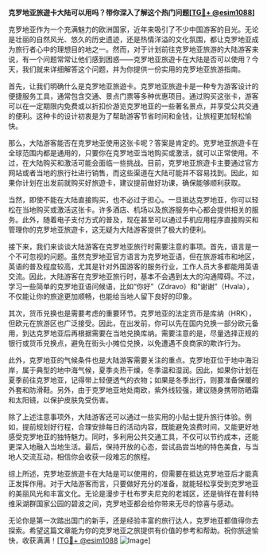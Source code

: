 **克罗地亚旅遊卡大陆可以用吗？带你深入了解这个热门问题[[TG💪+ @esim1088](https://t.me/s/esim1088)]**

克罗地亚作为一个充满魅力的欧洲国家，近年来吸引了不少中国游客的目光。无论是壮丽的自然风光、悠久的历史遗迹，还是热情洋溢的文化氛围，都让克罗地亚成为旅行者心中的理想目的地之一。然而，对于计划前往克罗地亚旅游的大陆游客来说，有一个问题常常让他们感到困惑——克罗地亚旅遊卡在大陆是否可以使用？今天，我们就来详细解答这个问题，并为你提供一份实用的克罗地亚旅游指南。

首先，让我们明确什么是克罗地亚旅遊卡。克罗地亚旅遊卡是一种专为游客设计的便捷服务工具，通常包含交通、景点门票等多种优惠项目。通过购买这张卡，游客可以在一定期限内免费或以折扣价游览克罗地亚的一些著名景点，并享受公共交通的便利。这种卡的设计初衷是为了帮助游客节省时间和金钱，让旅程更加轻松愉快。

那么，大陆游客能否在克罗地亚使用这张卡呢？答案是肯定的。克罗地亚旅遊卡在全球范围内都是通用的，只要你在克罗地亚当地购买或激活，就可以正常使用。不过，在大陆购买和激活可能会面临一些挑战。目前，克罗地亚旅遊卡主要通过官方网站或者当地的旅行社进行销售，而这些渠道在大陆可能并不容易找到。因此，如果你计划在出发前就购买好旅遊卡，建议提前做好功课，确保能够顺利获取。

当然，即使不能在大陆直接购买，也不必过于担心。一旦抵达克罗地亚，你可以轻松在当地购买或激活这张卡。许多酒店、机场以及旅游服务中心都会提供相关的服务。此外，随着电子支付方式的普及，现在甚至可以通过手机应用程序直接购买和管理你的克罗地亚旅遊卡，这无疑为大陆游客提供了极大的便利。

接下来，我们来谈谈大陆游客在克罗地亚旅行时需要注意的事项。首先，语言是一个不可忽视的问题。虽然克罗地亚官方语言为克罗地亚语，但在旅游城市和地区，英语的普及程度较高，尤其是针对外国游客的服务行业，工作人员大多都能用英语交流。因此，大陆游客在克罗地亚旅行时，基本不会遇到太大的沟通障碍。不过，学习一些简单的克罗地亚语问候语，比如“你好”（Zdravo）和“谢谢”（Hvala），不仅能让你的旅途更加顺畅，也能给当地人留下良好的印象。

其次，货币兑换也是需要考虑的重要环节。克罗地亚的法定货币是库纳（HRK），但欧元在旅游区也广泛接受。因此，在出发前，你可以先在国内兑换一部分欧元备用，到达克罗地亚后再根据需要在当地兑换库纳。需要注意的是，尽量选择正规的银行或货币兑换点，避免在街头小摊位兑换，以免遭遇不良商家的欺诈行为。

此外，克罗地亚的气候条件也是大陆游客需要关注的重点。克罗地亚位于地中海沿岸，属于典型的地中海气候，夏季炎热干燥，冬季温和湿润。因此，如果你计划在夏季前往克罗地亚，记得带上轻便透气的衣物；如果是冬季出行，则要准备保暖的外套和防滑鞋。另外，由于克罗地亚地处南欧，紫外线较强，建议随身携带防晒霜和太阳镜，以保护皮肤免受伤害。

除了上述注意事项外，大陆游客还可以通过一些实用的小贴士提升旅行体验。例如，提前规划好行程，合理安排每日的活动内容，既能避免浪费时间，又能更好地感受克罗地亚的独特魅力。同时，多利用公共交通工具，不仅可以节约成本，还能更深入地融入当地生活。最后，保持开放的心态，尝试品尝当地的特色美食，与当地人交流互动，相信你会收获一段难忘的旅程。

综上所述，克罗地亚旅遊卡在大陆是可以使用的，但需要在抵达克罗地亚后才能真正发挥作用。对于大陆游客而言，只要做好充分的准备，就能轻松享受到克罗地亚的美丽风光和丰富文化。无论是漫步于杜布罗夫尼克的老城区，还是徜徉在普利特维采湖群国家公园的碧波之间，克罗地亚都会给你带来无尽的惊喜与感动。

无论你是第一次踏出国门的新手，还是经验丰富的旅行达人，克罗地亚都值得你去探索。希望这篇文章能为你的克罗地亚之旅提供有价值的参考和帮助。祝你旅途愉快，收获满满！[[TG💪+ @esim1088](https://t.me/s/esim1088) ![Image](https://i.postimg.cc/4NQfJmqS/Snipaste-2025-05-13-00-14-12.png)]